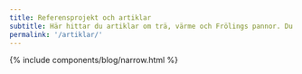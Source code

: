 ```yaml
---
title: Referensprojekt och artiklar
subtitle: Här hittar du artiklar om trä, värme och Frölings pannor. Du får också veta mer om hur vi arbetar med våra kunder och hur vi kan hjälpa dig!
permalink: '/artiklar/'
---
```


 {% include components/blog/narrow.html %}  



